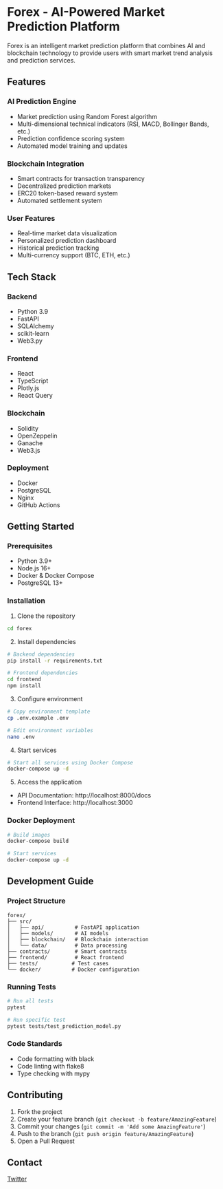 # Forex - AI-Powered Market Prediction Platform

Forex is an intelligent market prediction platform that combines AI and blockchain technology to provide users with smart market trend analysis and prediction services.

## Features

### AI Prediction Engine
- Market prediction using Random Forest algorithm
- Multi-dimensional technical indicators (RSI, MACD, Bollinger Bands, etc.)
- Prediction confidence scoring system
- Automated model training and updates

### Blockchain Integration
- Smart contracts for transaction transparency
- Decentralized prediction markets
- ERC20 token-based reward system
- Automated settlement system

### User Features
- Real-time market data visualization
- Personalized prediction dashboard
- Historical prediction tracking
- Multi-currency support (BTC, ETH, etc.)

## Tech Stack

### Backend
- Python 3.9
- FastAPI
- SQLAlchemy
- scikit-learn
- Web3.py

### Frontend
- React
- TypeScript
- Plotly.js
- React Query

### Blockchain
- Solidity
- OpenZeppelin
- Ganache
- Web3.js

### Deployment
- Docker
- PostgreSQL
- Nginx
- GitHub Actions

## Getting Started

### Prerequisites
- Python 3.9+
- Node.js 16+
- Docker & Docker Compose
- PostgreSQL 13+

### Installation

1. Clone the repository
```bash
cd forex
```

2. Install dependencies
```bash
# Backend dependencies
pip install -r requirements.txt

# Frontend dependencies
cd frontend
npm install
```

3. Configure environment
```bash
# Copy environment template
cp .env.example .env

# Edit environment variables
nano .env
```

4. Start services
```bash
# Start all services using Docker Compose
docker-compose up -d
```

5. Access the application
- API Documentation: http://localhost:8000/docs
- Frontend Interface: http://localhost:3000

### Docker Deployment

```bash
# Build images
docker-compose build

# Start services
docker-compose up -d
```

## Development Guide

### Project Structure
```
forex/
├── src/
│   ├── api/          # FastAPI application
│   ├── models/       # AI models
│   ├── blockchain/   # Blockchain interaction
│   └── data/         # Data processing
├── contracts/        # Smart contracts
├── frontend/         # React frontend
├── tests/           # Test cases
└── docker/          # Docker configuration
```

### Running Tests
```bash
# Run all tests
pytest

# Run specific test
pytest tests/test_prediction_model.py
```

### Code Standards
- Code formatting with black
- Code linting with flake8
- Type checking with mypy

## Contributing

1. Fork the project
2. Create your feature branch (`git checkout -b feature/AmazingFeature`)
3. Commit your changes (`git commit -m 'Add some AmazingFeature'`)
4. Push to the branch (`git push origin feature/AmazingFeature`)
5. Open a Pull Request

## Contact

 [Twitter](https://x.com/Theforex_fun)


